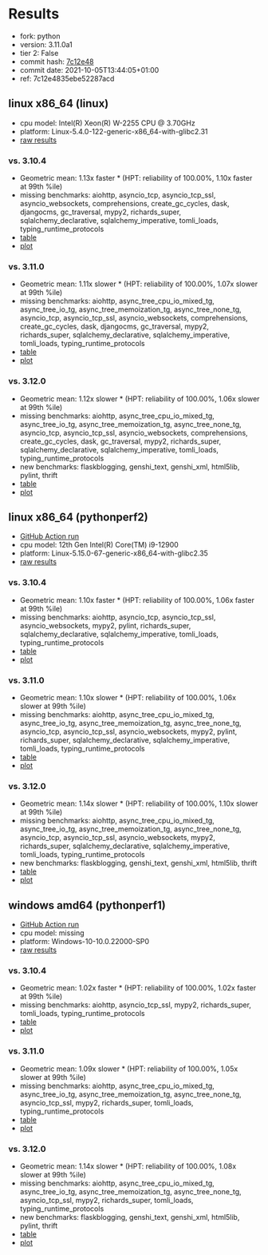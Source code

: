 # Results

- fork: python
- version: 3.11.0a1
- tier 2: False
- commit hash: [7c12e48](https://github.com/python/cpython/commit/7c12e48)
- commit date: 2021-10-05T13:44:05+01:00
- ref: 7c12e4835ebe52287acd

## linux x86_64 (linux)

- cpu model: Intel(R) Xeon(R) W-2255 CPU @ 3.70GHz
- platform: Linux-5.4.0-122-generic-x86_64-with-glibc2.31
- [raw results](bm-20211005-linux-x86_64-python-7c12e4835ebe52287acd-3.11.0a1-7c12e48.json)

### vs. 3.10.4

- Geometric mean: 1.13x faster \* (HPT: reliability of 100.00%, 1.10x faster at 99th %ile)
- missing benchmarks: aiohttp, asyncio_tcp, asyncio_tcp_ssl, asyncio_websockets, comprehensions, create_gc_cycles, dask, djangocms, gc_traversal, mypy2, richards_super, sqlalchemy_declarative, sqlalchemy_imperative, tomli_loads, typing_runtime_protocols
- [table](bm-20211005-linux-x86_64-python-7c12e4835ebe52287acd-3.11.0a1-7c12e48-vs-3.10.4.md)
- [plot](bm-20211005-linux-x86_64-python-7c12e4835ebe52287acd-3.11.0a1-7c12e48-vs-3.10.4.png)

### vs. 3.11.0

- Geometric mean: 1.11x slower \* (HPT: reliability of 100.00%, 1.07x slower at 99th %ile)
- missing benchmarks: aiohttp, async_tree_cpu_io_mixed_tg, async_tree_io_tg, async_tree_memoization_tg, async_tree_none_tg, asyncio_tcp, asyncio_tcp_ssl, asyncio_websockets, comprehensions, create_gc_cycles, dask, djangocms, gc_traversal, mypy2, richards_super, sqlalchemy_declarative, sqlalchemy_imperative, tomli_loads, typing_runtime_protocols
- [table](bm-20211005-linux-x86_64-python-7c12e4835ebe52287acd-3.11.0a1-7c12e48-vs-3.11.0.md)
- [plot](bm-20211005-linux-x86_64-python-7c12e4835ebe52287acd-3.11.0a1-7c12e48-vs-3.11.0.png)

### vs. 3.12.0

- Geometric mean: 1.12x slower \* (HPT: reliability of 100.00%, 1.06x slower at 99th %ile)
- missing benchmarks: aiohttp, async_tree_cpu_io_mixed_tg, async_tree_io_tg, async_tree_memoization_tg, async_tree_none_tg, asyncio_tcp, asyncio_tcp_ssl, asyncio_websockets, comprehensions, create_gc_cycles, dask, gc_traversal, mypy2, richards_super, sqlalchemy_declarative, sqlalchemy_imperative, tomli_loads, typing_runtime_protocols
- new benchmarks: flaskblogging, genshi_text, genshi_xml, html5lib, pylint, thrift
- [table](bm-20211005-linux-x86_64-python-7c12e4835ebe52287acd-3.11.0a1-7c12e48-vs-3.12.0.md)
- [plot](bm-20211005-linux-x86_64-python-7c12e4835ebe52287acd-3.11.0a1-7c12e48-vs-3.12.0.png)

## linux x86_64 (pythonperf2)

- [GitHub Action run](https://github.com/faster-cpython/benchmarking/actions/runs/4513535079)
- cpu model: 12th Gen Intel(R) Core(TM) i9-12900
- platform: Linux-5.15.0-67-generic-x86_64-with-glibc2.35
- [raw results](bm-20211005-pythonperf2-x86_64-python-7c12e4835ebe52287acd-3.11.0a1-7c12e48.json)

### vs. 3.10.4

- Geometric mean: 1.10x faster \* (HPT: reliability of 100.00%, 1.06x faster at 99th %ile)
- missing benchmarks: aiohttp, asyncio_tcp, asyncio_tcp_ssl, asyncio_websockets, mypy2, pylint, richards_super, sqlalchemy_declarative, sqlalchemy_imperative, tomli_loads, typing_runtime_protocols
- [table](bm-20211005-pythonperf2-x86_64-python-7c12e4835ebe52287acd-3.11.0a1-7c12e48-vs-3.10.4.md)
- [plot](bm-20211005-pythonperf2-x86_64-python-7c12e4835ebe52287acd-3.11.0a1-7c12e48-vs-3.10.4.png)

### vs. 3.11.0

- Geometric mean: 1.10x slower \* (HPT: reliability of 100.00%, 1.06x slower at 99th %ile)
- missing benchmarks: aiohttp, async_tree_cpu_io_mixed_tg, async_tree_io_tg, async_tree_memoization_tg, async_tree_none_tg, asyncio_tcp, asyncio_tcp_ssl, asyncio_websockets, mypy2, pylint, richards_super, sqlalchemy_declarative, sqlalchemy_imperative, tomli_loads, typing_runtime_protocols
- [table](bm-20211005-pythonperf2-x86_64-python-7c12e4835ebe52287acd-3.11.0a1-7c12e48-vs-3.11.0.md)
- [plot](bm-20211005-pythonperf2-x86_64-python-7c12e4835ebe52287acd-3.11.0a1-7c12e48-vs-3.11.0.png)

### vs. 3.12.0

- Geometric mean: 1.14x slower \* (HPT: reliability of 100.00%, 1.10x slower at 99th %ile)
- missing benchmarks: aiohttp, async_tree_cpu_io_mixed_tg, async_tree_io_tg, async_tree_memoization_tg, async_tree_none_tg, asyncio_tcp, asyncio_tcp_ssl, asyncio_websockets, mypy2, richards_super, sqlalchemy_declarative, sqlalchemy_imperative, tomli_loads, typing_runtime_protocols
- new benchmarks: flaskblogging, genshi_text, genshi_xml, html5lib, thrift
- [table](bm-20211005-pythonperf2-x86_64-python-7c12e4835ebe52287acd-3.11.0a1-7c12e48-vs-3.12.0.md)
- [plot](bm-20211005-pythonperf2-x86_64-python-7c12e4835ebe52287acd-3.11.0a1-7c12e48-vs-3.12.0.png)

## windows amd64 (pythonperf1)

- [GitHub Action run](https://github.com/faster-cpython/benchmarking/actions/runs/4483410660)
- cpu model: missing
- platform: Windows-10-10.0.22000-SP0
- [raw results](bm-20211005-pythonperf1-amd64-python-7c12e4835ebe52287acd-3.11.0a1-7c12e48.json)

### vs. 3.10.4

- Geometric mean: 1.02x faster \* (HPT: reliability of 100.00%, 1.02x faster at 99th %ile)
- missing benchmarks: aiohttp, asyncio_tcp_ssl, mypy2, richards_super, tomli_loads, typing_runtime_protocols
- [table](bm-20211005-pythonperf1-amd64-python-7c12e4835ebe52287acd-3.11.0a1-7c12e48-vs-3.10.4.md)
- [plot](bm-20211005-pythonperf1-amd64-python-7c12e4835ebe52287acd-3.11.0a1-7c12e48-vs-3.10.4.png)

### vs. 3.11.0

- Geometric mean: 1.09x slower \* (HPT: reliability of 100.00%, 1.05x slower at 99th %ile)
- missing benchmarks: aiohttp, async_tree_cpu_io_mixed_tg, async_tree_io_tg, async_tree_memoization_tg, async_tree_none_tg, asyncio_tcp_ssl, mypy2, richards_super, tomli_loads, typing_runtime_protocols
- [table](bm-20211005-pythonperf1-amd64-python-7c12e4835ebe52287acd-3.11.0a1-7c12e48-vs-3.11.0.md)
- [plot](bm-20211005-pythonperf1-amd64-python-7c12e4835ebe52287acd-3.11.0a1-7c12e48-vs-3.11.0.png)

### vs. 3.12.0

- Geometric mean: 1.14x slower \* (HPT: reliability of 100.00%, 1.08x slower at 99th %ile)
- missing benchmarks: aiohttp, async_tree_cpu_io_mixed_tg, async_tree_io_tg, async_tree_memoization_tg, async_tree_none_tg, asyncio_tcp_ssl, mypy2, richards_super, tomli_loads, typing_runtime_protocols
- new benchmarks: flaskblogging, genshi_text, genshi_xml, html5lib, pylint, thrift
- [table](bm-20211005-pythonperf1-amd64-python-7c12e4835ebe52287acd-3.11.0a1-7c12e48-vs-3.12.0.md)
- [plot](bm-20211005-pythonperf1-amd64-python-7c12e4835ebe52287acd-3.11.0a1-7c12e48-vs-3.12.0.png)

